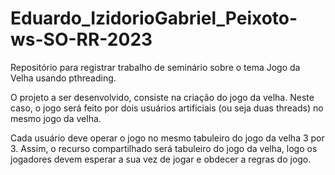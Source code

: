 # Eduardo_IzidorioGabriel_Peixoto-ws-SO-RR-2023
Repositório para registrar trabalho de seminário sobre o tema Jogo da Velha usando pthreading.

O projeto a ser desenvolvido, consiste na criação do jogo da velha. Neste caso, o jogo será feito por dois usuários artificiais (ou seja duas threads) no mesmo jogo da velha. 

Cada usuário deve operar o jogo no mesmo tabuleiro do jogo da velha 3 por 3. Assim, o recurso compartilhado será tabuleiro do jogo da velha, logo os jogadores devem esperar a sua vez de jogar e obdecer a regras do jogo.
